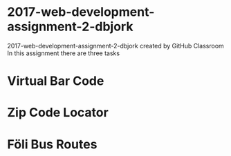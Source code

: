 # 2017-web-development-assignment-2-dbjork
2017-web-development-assignment-2-dbjork created by GitHub Classroom
In this assignment there are three tasks

# Virtual Bar Code

# Zip Code Locator

# Föli Bus Routes
